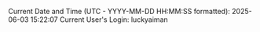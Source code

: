 Current Date and Time (UTC - YYYY-MM-DD HH:MM:SS formatted): 2025-06-03 15:22:07
Current User's Login: luckyaiman
